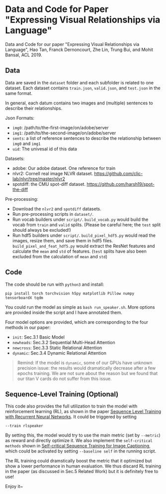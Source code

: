 # Data and Code for Paper "Expressing Visual Relationships via Language"
Data and Code for our paper "Expressing Visual Relationships via Language", Hao Tan, Franck Dernoncourt, Zhe Lin, Trung Bui, and Mohit Bansal, ACL 2019.


## Data
Data are saved in the `dataset` folder and each subfolder is related to one dataset.
Each dataset contains `train.json`, `valid.json`, and `test.json` in the same format.

In general, each datum contains two images and (multiple) sentences to describe their relationships.

Json Formats:

- `img0`: /path/to/the-first-image/on/adobe/server
- `img1`: /path/to/the-second-image/on/adobe/server
- `sents`: a list of reference sentences to describe the relationship between `img0` and `img1`
- `uid`: The univesal id of this data

Datasets:

- adobe: Our adobe dataset. One reference for train
- nlvr2: Cornell real image NLVR dataset. <https://github.com/clic-lab/nlvr/tree/master/nlvr2>
- spotdiff: the CMU spot-diff dataset. <https://github.com/harsh19/spot-the-diff>

Pre-processing:

- Download the `nlvr2` and `spotdiff` datasets.
- Run pre-processing scripts in `dataset/`.
- Run vocab builders under `script/`. `build_vocab.py` would build the vocab from `train` and `valid` splits. (Please be careful here; the `test` split should always be excluded!)
- Run hdf5 builders under `script/`. `build_pixel_hdf5.py` would read the images, resize them, and save them in hdf5 files. `build_pixel_and_feat_hdf5.py` would extract the ResNet features and calculate the `mean` and `std` of features. (`test` splits have also been excluded from the calculation of `mean` and `std`)


## Code
The code should be run with `python3` and install: 
```
pip install torch torchvision h5py matplotlib Pillow numpy tensorboardX tqdm
```

You could run the model as simple as `bash run_speaker.sh`. More options are provided inside the script and I have annotated them.

Four model options are provided, which are corresponding to the four methods in our paper:

- `init`: Sec.3.1 Basic Model
- `newheads`: Sec.3.2 Sequential Multi-Head Attention
- `newcross`: Sec.3.3 Static Relational Attention
- `dynamic`: Sec.3.4 Dynamic Relational Attention


> Remind: If the model is `dynamic`, some of our GPUs have unknown precision issue: the results would dramatically decrease after a few epochs training. We are not sure about the reason but we found that our titan V cards do not suffer from this issue.


## Sequence-Level Training (Optional)
This code also provides the full utilization to train the model with reinforcement learning (RL), as shown in the paper [Sequence Level Training with Recurrent Neural Networks](https://arxiv.org/abs/1511.06732). It could be triggered by setting
```
--train rlspeaker
```
By setting this, the model would try to use the main metric (set by `--metric`) as reward and directly optimize it.
We also implement the `self-critical methods` shown in [Self-critical Sequence Training for Image Captioning](https://arxiv.org/abs/1612.00563), which could be activated by setting `--baseline self` in the running script.

The RL training could dramstically boost the metric that it optimized but show a lower performance in human evaluation. We thus discard RL training in the paper (as discussed in Sec.5 Related Work) but it is definitely free to use!

Enjoy it~

